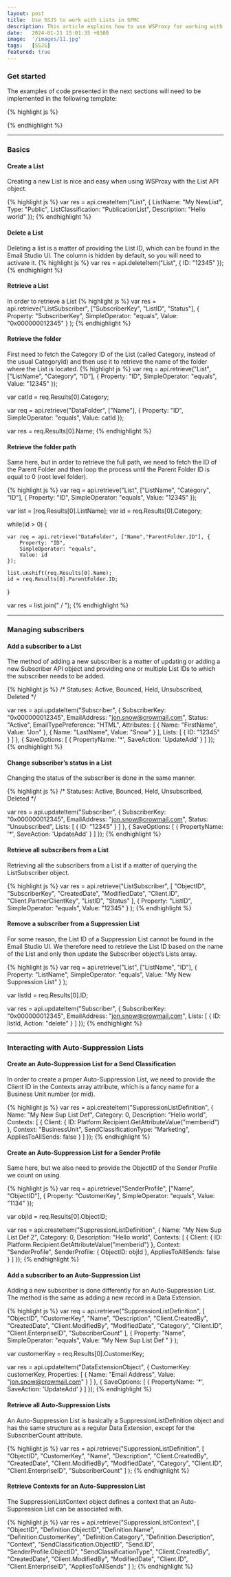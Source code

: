 ```yaml
---
layout: post
title:  Use SSJS to work with Lists in SFMC
description: This article explains how to use WSProxy for working with subscriber Lists in server-side JavaScript in Salesforce Marketing Cloud...
date:   2024-01-21 15:01:35 +0300
image:  '/images/11.jpg'
tags:   [SSJS]
featured: true
---
```

### Get started
The examples of code presented in the next sections will need to be implemented in the following template:

{% highlight js %}
<script runat="server">
	
    Platform.Load("core", "1");
	
    var api = new Script.Util.WSProxy();
	
	try {
	
		/////////////////////////////////////////////////
        ///// PASTE CODE HERE
        /////////////////////////////////////////////////

		Write(Stringify(res));
		
	} catch(error) {
		Write(Stringify(error));
	}
	
</script>
{% endhighlight %}

<hr>

### Basics

#### Create a List
Creating a new List is nice and easy when using WSProxy with the List API object.

{% highlight js %}
var res = api.createItem("List", {
    ListName: "My NewList",
    Type: "Public",
    ListClassification: "PublicationList",
    Description: "Hello world"
});
{% endhighlight %}

#### Delete a List
Deleting a list is a matter of providing the List ID, which can be found in the Email Studio UI. The column is hidden by default, so you will need to activate it.
{% highlight js %}
var res = api.deleteItem("List", {
    ID: "12345"
});
{% endhighlight %}

#### Retrieve a List
In order to retrieve a List
{% highlight js %}
var res = api.retrieve("ListSubscriber", 
    ["SubscriberKey", "ListID", "Status"],
    {
        Property: "SubscriberKey",
        SimpleOperator: "equals",
        Value: "0x000000012345"
    }
);
{% endhighlight %}

#### Retrieve the folder
First need to fetch the Category ID of the List (called Category, instead of the usual CategoryId) and then use it to retrieve the name of the folder where the List is located.
{% highlight js %}
var req = api.retrieve("List", ["ListName", "Category", "ID"], {
    Property: "ID",
    SimpleOperator: "equals",
    Value: "12345"
});

var catId = req.Results[0].Category;

var req = api.retrieve("DataFolder", ["Name"], {
    Property: "ID",
    SimpleOperator: "equals",
    Value: catId
});

var res = req.Results[0].Name;
{% endhighlight %}

#### Retrieve the folder path
Same here, but in order to retrieve the full path, we need to fetch the ID of the Parent Folder and then loop the process until the Parent Folder ID is equal to 0 (root level folder).

{% highlight js %}
var req = api.retrieve("List", ["ListName", "Category", "ID"], {
    Property: "ID",
    SimpleOperator: "equals",
    Value: "12345"
});

var list = [req.Results[0].ListName];
var id = req.Results[0].Category;

while(id > 0) {

    var req = api.retrieve("DataFolder", ["Name","ParentFolder.ID"], { 
        Property: "ID", 
        SimpleOperator: "equals", 
        Value: id 
    });

    list.unshift(req.Results[0].Name);
    id = req.Results[0].ParentFolder.ID;
}

var res = list.join(" / ");
{% endhighlight %}

<hr>

### Managing subscribers


#### Add a subscriber to a List
The method of adding a new subscriber is a matter of updating or adding a new Subscriber API object and providing one or multiple List IDs to which the subscriber needs to be added.

{% highlight js %}
/*
Statuses: Active, Bounced, Held, Unsubscribed, Deleted
*/

var res = api.updateItem("Subscriber", {
    SubscriberKey: "0x000000012345",
    EmailAddress: "jon.snow@crowmail.com",
    Status: "Active",
    EmailTypePreference: "HTML",
    Attributes: [
        {
            Name: "FirstName",
            Value: "Jon"
        },
        {
            Name: "LastName",
            Value: "Snow"
        }
    ],
    Lists: [
        {
            ID: "12345"
        }
    ]
}, 
{
    SaveOptions: [
        {
            PropertyName: '*',
            SaveAction: 'UpdateAdd'
        }
    ]
});
{% endhighlight %}

#### Change subscriber’s status in a List
Changing the status of the subscriber is done in the same manner.

{% highlight js %}
/*
Statuses: Active, Bounced, Held, Unsubscribed, Deleted
*/

var res = api.updateItem("Subscriber", {
    SubscriberKey: "0x000000012345",
    EmailAddress: "jon.snow@crowmail.com",
    Status: "Unsubscribed",
    Lists: [
        {
            ID: "12345"
        }
    ]
}, 
{
    SaveOptions: [
        {
            PropertyName: '*',
            SaveAction: 'UpdateAdd'
        }
    ]
});
{% endhighlight %}

#### Retrieve all subscribers from a List
Retrieving all the subscribers from a List if a matter of querying the ListSubscriber object.

{% highlight js %}
var res = api.retrieve("ListSubscriber", 
    [
        "ObjectID", 
        "SubscriberKey", 
        "CreatedDate",
        "ModifiedDate",
        "Client.ID",
        "Client.PartnerClientKey",
        "ListID",
        "Status"
    ],
    {
        Property: "ListID",
        SimpleOperator: "equals",
        Value: "12345"
    }
);
{% endhighlight %}

#### Remove a subscriber from a Suppression List
For some reason, the List ID of a Suppression List cannot be found in the Email Studio UI. We therefore need to retrieve the List ID based on the name of the List and only then update the Subscriber object’s Lists array.

{% highlight js %}
var req = api.retrieve("List", 
    ["ListName", "ID"],
    {
        Property: "ListName",
        SimpleOperator: "equals",
        Value: "My New Suppression List"
    }
);

var listId = req.Results[0].ID;

var res = api.updateItem("Subscriber", {
    SubscriberKey: "0x000000012345",
    EmailAddress: "jon.snow@crowmail.com",
    Lists: [
        {
            ID: listId,
            Action: "delete"
        }
    ]
});
{% endhighlight %}

<hr>

### Interacting with Auto-Suppression Lists

#### Create an Auto-Suppression List for a Send Classification
In order to create a proper Auto-Suppression List, we need to provide the Client ID in the Contexts array attribute, which is a fancy name for a Business Unit number (or mid).

{% highlight js %}
var res = api.createItem("SuppressionListDefinition", {
    Name: "My New Sup List Def",
    Category: 0,
    Description: "Hello world",
    Contexts: [
        {
            Client: {
                ID: Platform.Recipient.GetAttributeValue("memberid")
            },
            Context: "BusinessUnit",
            SendClassificationType: "Marketing",
            AppliesToAllSends: false
        }
    ]
});
{% endhighlight %}

#### Create an Auto-Suppression List for a Sender Profile
Same here, but we also need to provide the ObjectID of the Sender Profile we count on using.

{% highlight js %}
var req = api.retrieve("SenderProfile", ["Name", "ObjectID"], {
    Property: "CustomerKey",
    SimpleOperator: "equals",
    Value: "1134"
});

var objId = req.Results[0].ObjectID;

var res = api.createItem("SuppressionListDefinition", {
    Name: "My New Sup List Def 2",
    Category: 0,
    Description: "Hello world",
    Contexts: [
        {
            Client: {
                ID: Platform.Recipient.GetAttributeValue("memberid")
            },
            Context: "SenderProfile",
            SenderProfile: {
                ObjectID: objId
            },
            AppliesToAllSends: false
        }
    ]
});
{% endhighlight %}

#### Add a subscriber to an Auto-Suppression List
Adding a new subscriber is done differently for an Auto-Suppression List. The method is the same as adding a new record in a Data Extension.

{% highlight js %}
var req = api.retrieve("SuppressionListDefinition", 
    [
        "ObjectID",
        "CustomerKey",
        "Name",
        "Description",
        "Client.CreatedBy",
        "CreatedDate",
        "Client.ModifiedBy",
        "ModifiedDate",
        "Category",
        "Client.ID",
        "Client.EnterpriseID",
        "SubscriberCount"
    ],
    {
        Property: "Name",
        SimpleOperator: "equals",
        Value: "My New Sup List Def "
    }
);

var customerKey = req.Results[0].CustomerKey;

var res = api.updateItem("DataExtensionObject", {
    CustomerKey: customerKey,
    Properties: [
        {
            Name: "Email Address",
            Value: "jon.snow@crowmail.com"
        }
    ]
}, 
{
    SaveOptions: [
        {
            PropertyName: '*',
            SaveAction: 'UpdateAdd'
        }
    ]
});
{% endhighlight %}

#### Retrieve all Auto-Suppression Lists
An Auto-Suppression List is basically a SuppressionListDefinition object and has the same structure as a regular Data Extension, except for the SubscriberCount attribute.

{% highlight js %}
var res = api.retrieve("SuppressionListDefinition", 
    [
        "ObjectID",
        "CustomerKey",
        "Name",
        "Description",
        "Client.CreatedBy",
        "CreatedDate",
        "Client.ModifiedBy",
        "ModifiedDate",
        "Category",
        "Client.ID",
        "Client.EnterpriseID",
        "SubscriberCount"
    ]
);
{% endhighlight %}

#### Retrieve Contexts for an Auto-Suppression List
The SuppressionListContext object defines a context that an Auto-Suppression List can be associated with.

{% highlight js %}
var res = api.retrieve("SuppressionListContext", 
    [
        "ObjectID",
        "Definition.ObjectID",
        "Definition.Name",
        "Definition.CustomerKey",
        "Definition.Category",
        "Definition.Description",
        "Context",
        "SendClassification.ObjectID",
        "Send.ID",
        "SenderProfile.ObjectID",
        "SendClassificationType",
        "Client.CreatedBy",
        "CreatedDate",
        "Client.ModifiedBy",
        "ModifiedDate",
        "Client.ID",
        "Client.EnterpriseID",
        "AppliesToAllSends"
    ]
);
{% endhighlight %}